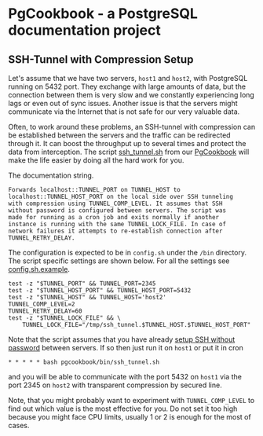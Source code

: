# PgCookbook - a PostgreSQL documentation project

## SSH-Tunnel with Compression Setup

Let's assume that we have two servers, `host1` and `host2`, with
PostgreSQL running on 5432 port. They exchange with large amounts of
data, but the connection between them is very slow and we constantly
experiencing long lags or even out of sync issues. Another issue is
that the servers might communicate via the Internet that is not safe
for our very valuable data.

Often, to work around these problems, an SSH-tunnel with compression
can be established between the servers and the traffic can be
redirected through it. It can boost the throughput up to several times
and protect the data from interception. The script
[ssh_tunnel.sh](bin/ssh_tunnel.sh) from our [PgCookbook](README.md)
will make the life easier by doing all the hard work for you.

The documentation string.

    Forwards localhost::TUNNEL_PORT on TUNNEL_HOST to
    localhost::TUNNEL_HOST_PORT on the local side over SSH tunneling
    with compression using TUNNEL_COMP_LEVEL. It assumes that SSH
    without password is configured between servers. The script was
    made for running as a cron job and exits normally if another
    instance is running with the same TUNNEL_LOCK_FILE. In case of
    network failures it attempts to re-establish connection after
    TUNNEL_RETRY_DELAY.

The configuration is expected to be in `config.sh` under the `/bin`
directory. The script specific settings are shown below. For all the
settings see [config.sh.example](bin/config.sh.example).

    test -z "$TUNNEL_PORT" && TUNNEL_PORT=2345
    test -z "$TUNNEL_HOST_PORT" && TUNNEL_HOST_PORT=5432
    test -z "$TUNNEL_HOST" && TUNNEL_HOST='host2'
    TUNNEL_COMP_LEVEL=2
    TUNNEL_RETRY_DELAY=60
    test -z "$TUNNEL_LOCK_FILE" && \
        TUNNEL_LOCK_FILE="/tmp/ssh_tunnel.$TUNNEL_HOST.$TUNNEL_HOST_PORT"

Note that the script assumes that you have already
[setup SSH without password](ssh_without_password_setup.md) between
servers. If so then just run it on `host1` or put it in cron

    * * * * * bash pgcookbook/bin/ssh_tunnel.sh

and you will be able to communicate with the port 5432 on `host1` via
the port 2345 on `host2` with transparent compression by secured line.

Note, that you might probably want to experiment with
`TUNNEL_COMP_LEVEL` to find out which value is the most effective for
you. Do not set it too high because you might face CPU limits, usually
1 or 2 is enough for the most of cases.
